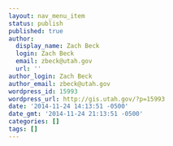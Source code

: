 ```yaml
---
layout: nav_menu_item
status: publish
published: true
author:
  display_name: Zach Beck
  login: Zach Beck
  email: zbeck@utah.gov
  url: ''
author_login: Zach Beck
author_email: zbeck@utah.gov
wordpress_id: 15993
wordpress_url: http://gis.utah.gov/?p=15993
date: '2014-11-24 14:13:51 -0500'
date_gmt: '2014-11-24 21:13:51 -0500'
categories: []
tags: []
---
```


